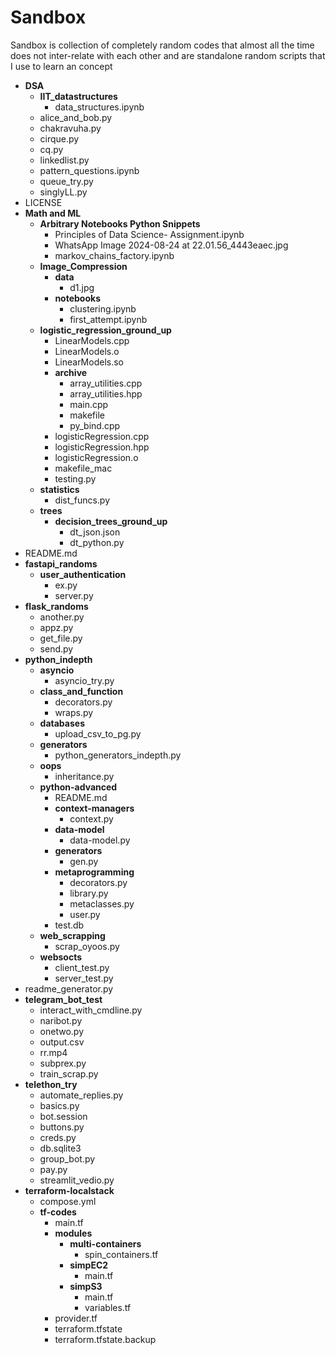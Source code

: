 # Sandbox

Sandbox is collection of completely random codes that almost all the time does not inter-relate with each other and are standalone random scripts that I use to learn an concept

 - **DSA**
   - **IIT_datastructures**
     - data_structures.ipynb
   - alice_and_bob.py
   - chakravuha.py
   - cirque.py
   - cq.py
   - linkedlist.py
   - pattern_questions.ipynb
   - queue_try.py
   - singlyLL.py
 - LICENSE
 - **Math and ML**
   - **Arbitrary Notebooks  Python Snippets**
     - Principles of Data Science- Assignment.ipynb
     - WhatsApp Image 2024-08-24 at 22.01.56_4443eaec.jpg
     - markov_chains_factory.ipynb
   - **Image_Compression**
     - **data**
       - d1.jpg
     - **notebooks**
       - clustering.ipynb
       - first_attempt.ipynb
   - **logistic_regression_ground_up**
     - LinearModels.cpp
     - LinearModels.o
     - LinearModels.so
     - **archive**
       - array_utilities.cpp
       - array_utilities.hpp
       - main.cpp
       - makefile
       - py_bind.cpp
     - logisticRegression.cpp
     - logisticRegression.hpp
     - logisticRegression.o
     - makefile_mac
     - testing.py
   - **statistics**
     - dist_funcs.py
   - **trees**
     - **decision_trees_ground_up**
       - dt_json.json
       - dt_python.py
 - README.md
 - **fastapi_randoms**
   - **user_authentication**
     - ex.py
     - server.py
 - **flask_randoms**
   - another.py
   - appz.py
   - get_file.py
   - send.py
 - **python_indepth**
   - **asyncio**
     - asyncio_try.py
   - **class_and_function**
     - decorators.py
     - wraps.py
   - **databases**
     - upload_csv_to_pg.py
   - **generators**
     - python_generators_indepth.py
   - **oops**
     - inheritance.py
   - **python-advanced**
     - README.md
     - **context-managers**
       - context.py
     - **data-model**
       - data-model.py
     - **generators**
       - gen.py
     - **metaprogramming**
       - decorators.py
       - library.py
       - metaclasses.py
       - user.py
     - test.db
   - **web_scrapping**
     - scrap_oyoos.py
   - **websocts**
     - client_test.py
     - server_test.py
 - readme_generator.py
 - **telegram_bot_test**
   - interact_with_cmdline.py
   - naribot.py
   - onetwo.py
   - output.csv
   - rr.mp4
   - subprex.py
   - train_scrap.py
 - **telethon_try**
   - automate_replies.py
   - basics.py
   - bot.session
   - buttons.py
   - creds.py
   - db.sqlite3
   - group_bot.py
   - pay.py
   - streamlit_vedio.py
 - **terraform-localstack**
   - compose.yml
   - **tf-codes**
     - main.tf
     - **modules**
       - **multi-containers**
         - spin_containers.tf
       - **simpEC2**
         - main.tf
       - **simpS3**
         - main.tf
         - variables.tf
     - provider.tf
     - terraform.tfstate
     - terraform.tfstate.backup